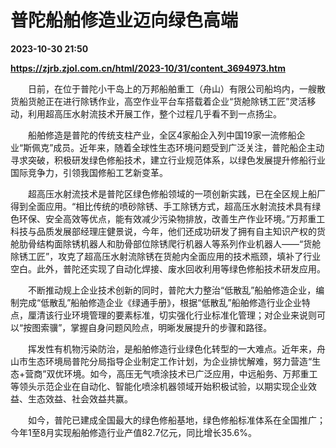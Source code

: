# 普陀船舶修造业迈向绿色高端

**2023-10-30 21:50**

**https://zjrb.zjol.com.cn/html/2023-10/31/content_3694973.htm**

　　日前，在位于普陀小干岛上的万邦船舶重工（舟山）有限公司船坞内，一艘散货船货舱正在进行除锈作业，高空作业平台车搭载着企业“货舱除锈工匠”灵活移动，利用超高压水射流技术开展工作，整个过程几乎看不到一点扬尘。

　　船舶修造是普陀的传统支柱产业，全区4家船企入列中国19家一流修船企业“斯佩克”成员。近年来，随着全球性生态环境问题受到广泛关注，普陀船企主动寻求突破，积极研发绿色修船技术，建立行业规范体系，以绿色发展提升修船行业国际竞争力，引领我国修船工艺新变革。

　　超高压水射流技术是普陀区绿色修船领域的一项创新实践，已在全区规上船厂得到全面应用。“相比传统的喷砂除锈、手工除锈方式，超高压水射流技术具有绿色环保、安全高效等优点，能有效减少污染物排放，改善生产作业环境。”万邦重工科技与品质发展部经理庄健景说，今年，他们还成功研发了拥有自主知识产权的货舱肋骨结构面除锈机器人和肋骨部位除锈爬行机器人等系列作业机器人——“货舱除锈工匠”，攻克了超高压水射流除锈在货舱内全面应用的技术瓶颈，填补了行业空白。此外，普陀还实现了自动化焊接、废水回收利用等绿色修船技术研发应用。

　　不断推动规上企业技术创新的同时，普陀大力整治“低散乱”船舶修造企业，编制完成“低散乱”船舶修造企业《绿通手册》，根据“低散乱”船舶修造行业企业特点，厘清该行业环境管理的要素标准，切实强化行业标准化管理；对企业来说则可以“按图索骥”，掌握自身问题风险点，明晰发展提升的步骤和路径。

　　挥发性有机物污染防治，是船舶修造行业绿色化转型的一大难点。近年来，舟山市生态环境局普陀分局指导企业制定工作计划，为企业排忧解难，努力营造“生态+营商”双优环境。如今，高压无气喷涂技术已广泛应用，中远船务、万邦重工等领头示范企业在自动化、智能化喷涂机器领域开始积极试验，以期实现企业效益、生态效益、社会效益共赢。

　　如今，普陀已建成全国最大的绿色修船基地，绿色修船标准体系在全国推广；今年1至8月实现船舶修造行业产值82.7亿元，同比增长35.6%。